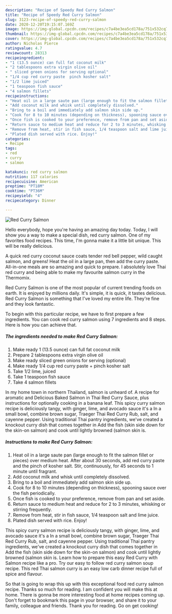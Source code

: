 ```yaml
---
description: "Recipe of Speedy Red Curry Salmon"
title: "Recipe of Speedy Red Curry Salmon"
slug: 3123-recipe-of-speedy-red-curry-salmon
date: 2020-12-20T19:15:07.169Z
image: https://img-global.cpcdn.com/recipes/c7a4be3ea5cd178a/751x532cq70/red-curry-salmon-recipe-main-photo.jpg
thumbnail: https://img-global.cpcdn.com/recipes/c7a4be3ea5cd178a/751x532cq70/red-curry-salmon-recipe-main-photo.jpg
cover: https://img-global.cpcdn.com/recipes/c7a4be3ea5cd178a/751x532cq70/red-curry-salmon-recipe-main-photo.jpg
author: Nicholas Pierce
ratingvalue: 4.7
reviewcount: 28313
recipeingredient:
- "1 (13.5 ounce) can full fat coconut milk"
- "2 tablespoons extra virgin olive oil"
- " sliced green onions for serving optional"
- "1/4 cup red curry paste  pinch kosher salt"
- "1/2 lime juiced"
- "1 teaspoon fish sauce"
- "4 salmon fillets"
recipeinstructions:
- "Heat oil in a large saute pan (large enough to fit the salmon fillet or pieces) over medium heat. After about 30 seconds, add red curry paste and the pinch of kosher salt. Stir, continuously, for 45 seconds to 1 minute until fragrant."
- "Add coconut milk and whisk until completely dissolved."
- "Bring to a boil and immediately add salmon skin side up."
- "Cook for 8 to 10 minutes (depending on thickness), spooning sauce over the fish periodically."
- "Once fish is cooked to your preference, remove from pan and set aside."
- "Return sauce to medium heat and reduce for 2 to 3 minutes, whisking or stirring frequently."
- "Remove from heat, stir in fish sauce, 1/4 teaspoon salt and lime juice."
- "Plated dish served with rice. Enjoy!"
categories:
- Recipe
tags:
- red
- curry
- salmon

katakunci: red curry salmon 
nutrition: 117 calories
recipecuisine: American
preptime: "PT18M"
cooktime: "PT36M"
recipeyield: "4"
recipecategory: Dinner

---
```



![Red Curry Salmon](https://img-global.cpcdn.com/recipes/c7a4be3ea5cd178a/751x532cq70/red-curry-salmon-recipe-main-photo.jpg)

Hello everybody, hope you're having an amazing day today. Today, I will show you a way to make a special dish, red curry salmon. One of my favorites food recipes. This time, I'm gonna make it a little bit unique. This will be really delicious.

A quick red curry coconut sauce coats tender red bell pepper, wild caught salmon, and greens! Heat the oil in a large pan, then add the curry paste. All-in-one meals are so amazing and quick to prepare. I absolutely love Thai red curry and being able to make my favourite salmon curry in the Thermomix.

Red Curry Salmon is one of the most popular of current trending foods on earth. It is enjoyed by millions daily. It's simple, it is quick, it tastes delicious. Red Curry Salmon is something that I've loved my entire life. They're fine and they look fantastic.


To begin with this particular recipe, we have to first prepare a few ingredients. You can cook red curry salmon using 7 ingredients and 8 steps. Here is how you can achieve that.

<!--inarticleads1-->

##### The ingredients needed to make Red Curry Salmon:

1. Make ready 1 (13.5 ounce) can full fat coconut milk
1. Prepare 2 tablespoons extra virgin olive oil
1. Make ready  sliced green onions for serving (optional)
1. Make ready 1/4 cup red curry paste + pinch kosher salt
1. Take 1/2 lime, juiced
1. Take 1 teaspoon fish sauce
1. Take 4 salmon fillets


In my home town in northern Thailand, salmon is unheard of. A recipe for aromatic and Delicious Baked Salmon in Thai Red Curry Sauce, plus instructions for optionally cooking in a banana leaf. This spicy curry salmon recipe is deliciously tangy, with ginger, lime, and avocado sauce it&#39;s a In a small bowl, combine brown sugar, Traeger Thai Red Curry Rub, salt, and cayenne pepper. Using traditional Thai pantry ingredients, we&#39;ve created a knockout curry dish that comes together in Add the fish (skin side down for the skin-on salmon) and cook until lightly browned (salmon skin is. 

<!--inarticleads2-->

##### Instructions to make Red Curry Salmon:

1. Heat oil in a large saute pan (large enough to fit the salmon fillet or pieces) over medium heat. After about 30 seconds, add red curry paste and the pinch of kosher salt. Stir, continuously, for 45 seconds to 1 minute until fragrant.
1. Add coconut milk and whisk until completely dissolved.
1. Bring to a boil and immediately add salmon skin side up.
1. Cook for 8 to 10 minutes (depending on thickness), spooning sauce over the fish periodically.
1. Once fish is cooked to your preference, remove from pan and set aside.
1. Return sauce to medium heat and reduce for 2 to 3 minutes, whisking or stirring frequently.
1. Remove from heat, stir in fish sauce, 1/4 teaspoon salt and lime juice.
1. Plated dish served with rice. Enjoy!


This spicy curry salmon recipe is deliciously tangy, with ginger, lime, and avocado sauce it&#39;s a In a small bowl, combine brown sugar, Traeger Thai Red Curry Rub, salt, and cayenne pepper. Using traditional Thai pantry ingredients, we&#39;ve created a knockout curry dish that comes together in Add the fish (skin side down for the skin-on salmon) and cook until lightly browned (salmon skin is. Learn how to prepare this easy Red Curry with Salmon recipe like a pro. Try our easy to follow red curry salmon soup recipe. This red Thai salmon curry is an easy low carb dinner recipe full of spice and flavour. 

So that is going to wrap this up with this exceptional food red curry salmon recipe. Thanks so much for reading. I am confident you will make this at home. There is gonna be more interesting food at home recipes coming up. Don't forget to bookmark this page in your browser, and share it to your family, colleague and friends. Thank you for reading. Go on get cooking!
